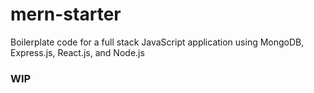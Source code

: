 # mern-starter

Boilerplate code for a full stack JavaScript application using MongoDB, Express.js, React.js, and Node.js

### WIP
